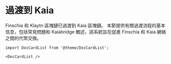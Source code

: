# 過渡到 Kaia

Finschia 和 Klaytn 區塊鏈已過渡到 Kaia 區塊鏈。 本節提供有關過渡流程的基本信息，包括常見問題和 Kaiabridge 概述，該系統旨在促進 Finschia 和 Kaia 網絡之間的代幣交換。

```mdx-code-block
import DocCardList from '@theme/DocCardList';

<DocCardList />
```
